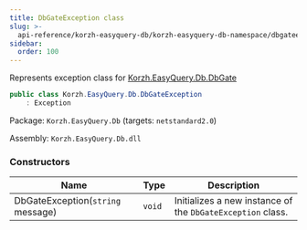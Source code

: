 ```yaml
---
title: DbGateException class
slug: >-
  api-reference/korzh-easyquery-db/korzh-easyquery-db-namespace/dbgateexception-class
sidebar:
  order: 100
---
```


Represents exception class for [Korzh.EasyQuery.Db.DbGate](///////////////easyquery/docs/api-reference/korzh-easyquery-db/korzh-easyquery-db-namespace/dbgate-class)
```csharp
public class Korzh.EasyQuery.Db.DbGateException
    : Exception

```
Package: `Korzh.EasyQuery.Db` (targets: `netstandard2.0`)

Assembly: `Korzh.EasyQuery.Db.dll`

### Constructors

| Name | Type | Description | 
| --- | --- | --- | 
| DbGateException(`string` message) | `void` | Initializes a new instance of the `DbGateException` class. |
